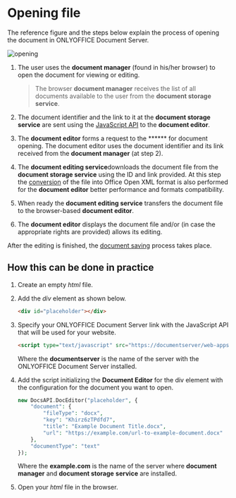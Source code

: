 # Opening file

The reference figure and the steps below explain the process of opening the document in ONLYOFFICE Document Server.

![opening](/content/img/editor/opening.jpg)

1. The user uses the **document manager** (found in his/her browser) to open the document for viewing or editing.

    >The browser **document manager** receives the list of all documents available to the user from the **document storage service**.

2. The document identifier and the link to it at the **document storage service** are sent using the [JavaScript API](/editors/basic) to the **document editor**.

3. The **document editor** forms a request to the ****** for document opening. The document editor uses the document identifier and its link received from the **document manager** (at step 2).

4. The **document editing service**downloads the document file from the **document storage service** using the ID and link provided. At this step the [conversion](/editors/conversion) of the file into Office Open XML format is also performed for the **document editor** better performance and formats compatibility.

5. When ready the **document editing service** transfers the document file to the browser-based **document editor**.

6. The **document editor** displays the document file and/or (in case the appropriate rights are provided) allows its editing.

After the editing is finished, the [document saving](/editors/save) process takes place.

## How this can be done in practice

1. Create an empty *html* file.

2. Add the *div* element as shown below.

    ```html
    <div id="placeholder"></div>
    ```

3. Specify your ONLYOFFICE Document Server link with the JavaScript API that will be used for your website.

    ```html
    <script type="text/javascript" src="https://documentserver/web-apps/apps/api/documents/api.js"></script>
    ```

    Where the **documentserver** is the name of the server with the ONLYOFFICE Document Server installed.

4. Add the script initializing the **Document Editor** for the div element with the configuration for the document you want to open.

    ```php
    new DocsAPI.DocEditor("placeholder", {
        "document": {
            "fileType": "docx",
            "key": "Khirz6zTPdfd7",
            "title": "Example Document Title.docx",
            "url": "https://example.com/url-to-example-document.docx"
        },
        "documentType": "text"
    });
    ```

    Where the **example.com** is the name of the server where **document manager** and **document storage** **service** are installed.

5. Open your *html* file in the browser.
